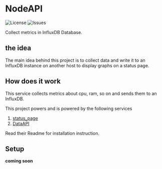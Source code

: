 # NodeAPI
![License](https://img.shields.io/github/license/inequillibrium/NodeAPI.svg?style=flat-square)
![Issues](https://img.shields.io/github/issues/inequillibrium/NodeAPI.svg?style=flat-square)

Collect metrics in InfluxDB Database.
## the idea
The main idea behind this project is to collect data and write it to an InfluxDB instance on another host to display graphs on a status page.

## How does it work
This service collects metrics about cpu, ram, so on and sends them to an InfluxDB. 

This project powers and is powered by the following services
1. [status_page][1]
2. [DataAPI][2]
   
Read their Readme for installation instruction.

## Setup
**coming soon**

[1]: https://github.com/inequillibrium/status_page
[2]: https://github.com/inequillibrium/DataAPI